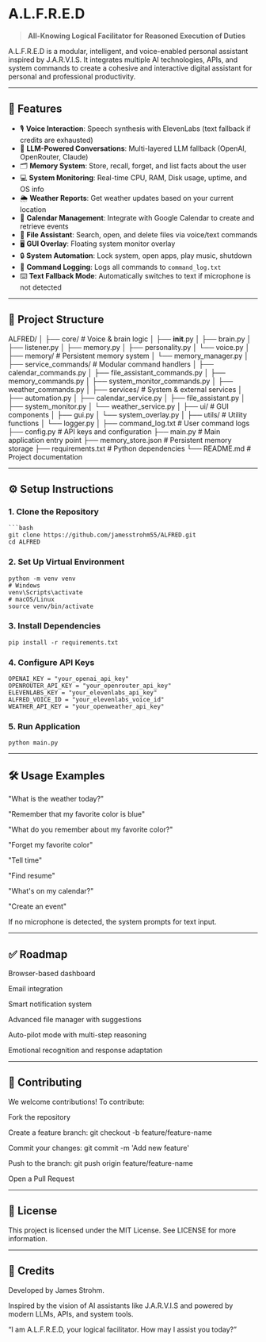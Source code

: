 # A.L.F.R.E.D

> **All-Knowing Logical Facilitator for Reasoned Execution of Duties**

A.L.F.R.E.D is a modular, intelligent, and voice-enabled personal assistant inspired by J.A.R.V.I.S. It integrates multiple AI technologies, APIs, and system commands to create a cohesive and interactive digital assistant for personal and professional productivity.

---

## 🚀 Features

- 🎙️ **Voice Interaction**: Speech synthesis with ElevenLabs (text fallback if credits are exhausted)
- 🧠 **LLM-Powered Conversations**: Multi-layered LLM fallback (OpenAI, OpenRouter, Claude)
- 🗂️ **Memory System**: Store, recall, forget, and list facts about the user
- 💻 **System Monitoring**: Real-time CPU, RAM, Disk usage, uptime, and OS info
- 🌦️ **Weather Reports**: Get weather updates based on your current location
- 📅 **Calendar Management**: Integrate with Google Calendar to create and retrieve events
- 📁 **File Assistant**: Search, open, and delete files via voice/text commands
- 🖥️ **GUI Overlay**: Floating system monitor overlay
- 🔒 **System Automation**: Lock system, open apps, play music, shutdown
- 📝 **Command Logging**: Logs all commands to `command_log.txt`
- ⌨️ **Text Fallback Mode**: Automatically switches to text if microphone is not detected

---

## 📂 Project Structure
ALFRED/
│
├── core/ # Voice & brain logic
│ ├── __init__.py
│ ├── brain.py
│ ├── listener.py
│ ├── memory.py
│ ├── personality.py
│ └── voice.py
│
├── memory/ # Persistent memory system
│ └── memory_manager.py
│
├── service_commands/ # Modular command handlers
│ ├── calendar_commands.py
│ ├── file_assistant_commands.py
│ ├── memory_commands.py
│ ├── system_monitor_commands.py
│ ├── weather_commands.py
│
├── services/ # System & external services
│ ├── automation.py
│ ├── calendar_service.py
│ ├── file_assistant.py
│ ├── system_monitor.py
│ └── weather_service.py
│
├── ui/ # GUI components
│ ├── gui.py
│ └── system_overlay.py
│
├── utils/ # Utility functions
│ └── logger.py
│
├── command_log.txt # User command logs
├── config.py # API keys and configuration
├── main.py # Main application entry point
├── memory_store.json # Persistent memory storage
├── requirements.txt # Python dependencies
└── README.md # Project documentation


---

## ⚙️ Setup Instructions

### 1. Clone the Repository
    
    ```bash
    git clone https://github.com/jamesstrohm55/ALFRED.git
    cd ALFRED


### 2. Set Up Virtual Environment

    python -m venv venv
    # Windows
    venv\Scripts\activate
    # macOS/Linux
    source venv/bin/activate

### 3. Install Dependencies

    pip install -r requirements.txt

### 4. Configure API Keys

    OPENAI_KEY = "your_openai_api_key"
    OPENROUTER_API_KEY = "your_openrouter_api_key"
    ELEVENLABS_KEY = "your_elevenlabs_api_key"
    ALFRED_VOICE_ID = "your_elevenlabs_voice_id"
    WEATHER_API_KEY = "your_openweather_api_key"

### 5. Run Application

    python main.py

---


## 🛠 Usage Examples

"What is the weather today?"

"Remember that my favorite color is blue"

"What do you remember about my favorite color?"

"Forget my favorite color"

"Tell time"

"Find resume"

"What's on my calendar?"

"Create an event"

If no microphone is detected, the system prompts for text input.

---

## ✅ Roadmap

 Browser-based dashboard

 Email integration

 Smart notification system

 Advanced file manager with suggestions

 Auto-pilot mode with multi-step reasoning

 Emotional recognition and response adaptation

---

## 🤝 Contributing
We welcome contributions! To contribute:

Fork the repository

Create a feature branch: git checkout -b feature/feature-name

Commit your changes: git commit -m 'Add new feature'

Push to the branch: git push origin feature/feature-name

Open a Pull Request

---

## 📜 License
This project is licensed under the MIT License. See LICENSE for more information.

---

## 📣 Credits
Developed by James Strohm.

Inspired by the vision of AI assistants like J.A.R.V.I.S and powered by modern LLMs, APIs, and system tools.

“I am A.L.F.R.E.D, your logical facilitator. How may I assist you today?”